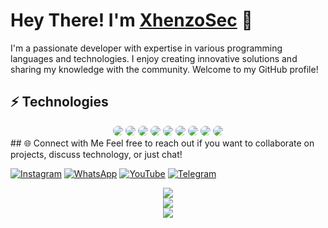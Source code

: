 # Hey There! I'm [XhenzoSec](https://github.com/xhenzo) 👋

I'm a passionate developer with expertise in various programming languages and technologies. I enjoy creating innovative solutions and sharing my knowledge with the community. Welcome to my GitHub profile!

## ⚡ Technologies
<div align="center">
    <img style="border-radius: 25px;" src="https://img.shields.io/badge/c++-%2300599C.svg?style=for-the-badge&logo=c%2B%2B&logoColor=white">
    <img style="border-radius: 25px;" src="https://img.shields.io/badge/php-%23777BB4.svg?style=for-the-badge&logo=php&logoColor=white">
    <img style="border-radius: 25px;" src="https://img.shields.io/badge/python-3670A0?style=for-the-badge&logo=python&logoColor=ffdd54">
    <img style="border-radius: 25px;" src="https://img.shields.io/badge/shell_script-%23121011.svg?style=for-the-badge&logo=gnu-bash&logoColor=white">
    <img style="border-radius: 25px;" src="https://img.shields.io/badge/javascript-%23323330.svg?style=for-the-badge&logo=javascript&logoColor=%23F7DF1E">
    <img style="border-radius: 25px;" src="https://img.shields.io/badge/java-%23ED8B00.svg?style=for-the-badge&logo=java&logoColor=white">
    <img style="border-radius: 25px;" src="https://img.shields.io/badge/html5-%23E34F26.svg?style=for-the-badge&logo=html5&logoColor=white">
    <img style="border-radius: 25px;" src="https://img.shields.io/badge/go-%2300ADD8.svg?style=for-the-badge&logo=go&logoColor=white">
    <img style="border-radius: 25px;" src="https://api.visitorbadge.io/api/VisitorHit?user={Xhenzo}&repo={xhenzo}&countColor=%237B1E7A">
</div>
## 🌐 Connect with Me
Feel free to reach out if you want to collaborate on projects, discuss technology, or just chat!

[![Instagram](https://img.shields.io/badge/-Instagram-%23E4405F?style=flat&logo=instagram&logoColor=white)](https://www.instagram.com/rozhak_official)
[![WhatsApp](https://img.shields.io/badge/-WhatsApp-%23232D25?style=flat&logo=whatsapp&logoColor=white)](https://wa.me/1)
[![YouTube](https://img.shields.io/badge/-YouTube-%23FF0000?style=flat&logo=youtube&logoColor=white)](https://www.youtube.com/c/mexzo_officials)
[![Telegram](https://img.shields.io/badge/-Telegram-0088CC?style=flat&logo=telegram&logoColor=white)](https://t.me/xhenzo08)

<p align="center">
   <img src="https://github-readme-streak-stats.herokuapp.com/?user=Xhenzo&theme=dark&hide_border=false">
   <br>
   <img src="https://github-readme-stats.vercel.app/api?username=Xhenzo&theme=dark&hide_border=false&include_all_commits=true&count_private=false">
   <br>
   <img src="https://github-readme-stats.vercel.app/api/top-langs/?username=Xhenzo&theme=dark&hide_border=false&include_all_commits=true&count_priva">
</p>
